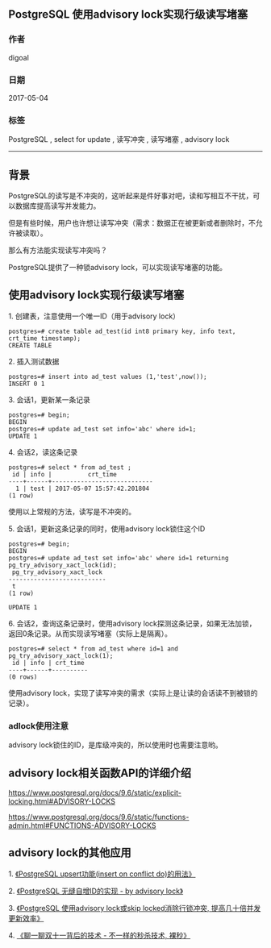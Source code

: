 ## PostgreSQL 使用advisory lock实现行级读写堵塞
                  
### 作者                  
digoal                  
                  
### 日期                  
2017-05-04                 
                  
### 标签                  
PostgreSQL , select for update , 读写冲突 , 读写堵塞 , advisory lock
                  
----                  
                  
## 背景     
PostgreSQL的读写是不冲突的，这听起来是件好事对吧，读和写相互不干扰，可以数据库提高读写并发能力。

但是有些时候，用户也许想让读写冲突（需求：数据正在被更新或者删除时，不允许被读取）。

那么有方法能实现读写冲突吗？

PostgreSQL提供了一种锁advisory lock，可以实现读写堵塞的功能。

## 使用advisory lock实现行级读写堵塞
1\. 创建表，注意使用一个唯一ID（用于advisory lock）

```
postgres=# create table ad_test(id int8 primary key, info text, crt_time timestamp);
CREATE TABLE
```

2\. 插入测试数据

```
postgres=# insert into ad_test values (1,'test',now());
INSERT 0 1
```

3\. 会话1，更新某一条记录

```
postgres=# begin;
BEGIN
postgres=# update ad_test set info='abc' where id=1;
UPDATE 1
```

4\. 会话2，读这条记录

```
postgres=# select * from ad_test ;
 id | info |          crt_time          
----+------+----------------------------
  1 | test | 2017-05-07 15:57:42.201804
(1 row)
```

使用以上常规的方法，读写是不冲突的。

5\. 会话1，更新这条记录的同时，使用advisory lock锁住这个ID

```
postgres=# begin;
BEGIN
postgres=# update ad_test set info='abc' where id=1 returning pg_try_advisory_xact_lock(id);
 pg_try_advisory_xact_lock 
---------------------------
 t
(1 row)

UPDATE 1
```

6\. 会话2，查询这条记录时，使用advisory lock探测这条记录，如果无法加锁，返回0条记录。从而实现读写堵塞（实际上是隔离）。

```
postgres=# select * from ad_test where id=1 and pg_try_advisory_xact_lock(1);
 id | info | crt_time 
----+------+----------
(0 rows)
```

使用advisory lock，实现了读写冲突的需求（实际上是让读的会话读不到被锁的记录）。

### adlock使用注意
advisory lock锁住的ID，是库级冲突的，所以使用时也需要注意哟。

## advisory lock相关函数API的详细介绍

https://www.postgresql.org/docs/9.6/static/explicit-locking.html#ADVISORY-LOCKS

https://www.postgresql.org/docs/9.6/static/functions-admin.html#FUNCTIONS-ADVISORY-LOCKS

## advisory lock的其他应用
1\. [《PostgreSQL upsert功能(insert on conflict do)的用法》](../201704/20170424_04.md)  

2\. [《PostgreSQL 无缝自增ID的实现 - by advisory lock》](../201610/20161020_02.md)  

3\. [《PostgreSQL 使用advisory lock或skip locked消除行锁冲突, 提高几十倍并发更新效率》](../201610/20161018_01.md)  

4\. [《聊一聊双十一背后的技术 - 不一样的秒杀技术, 裸秒》](../201611/20161117_01.md)  
